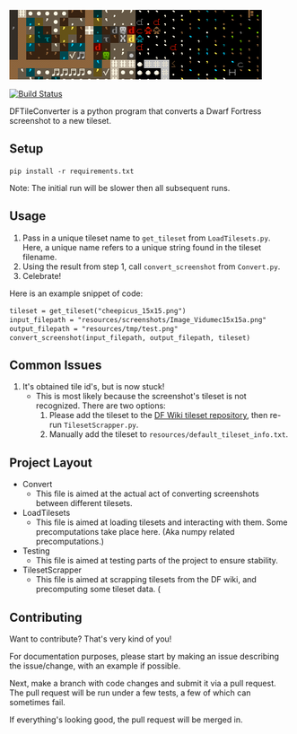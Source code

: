 ![An example image conversion, before and after being side by side.](resources/Example.png "Example Conversion")

[![Build Status](https://travis-ci.com/Choco31415/DFTileConverter.svg?branch=master)](https://travis-ci.com/Choco31415/DFTileConverter)

DFTileConverter is a python program that converts a Dwarf Fortress screenshot to a new tileset.

## Setup

`pip install -r requirements.txt`

Note: The initial run will be slower then all subsequent runs.

## Usage

1. Pass in a unique tileset name to `get_tileset` from `LoadTilesets.py`. Here, a unique name refers to a unique string found in the tileset filename.
2. Using the result from step 1, call `convert_screenshot` from `Convert.py`.
3. Celebrate!

Here is an example snippet of code:

```
tileset = get_tileset("cheepicus_15x15.png")
input_filepath = "resources/screenshots/Image_Vidumec15x15a.png"
output_filepath = "resources/tmp/test.png"
convert_screenshot(input_filepath, output_filepath, tileset)
```

## Common Issues

1. It's obtained tile id's, but is now stuck!
    * This is most likely because the screenshot's tileset is not recognized. There are two options:
        1. Please add the tileset to the [DF Wiki tileset repository](http://dwarffortresswiki.org/Tileset_repository), then re-run `TilesetScrapper.py`.
        2. Manually add the tileset to `resources/default_tileset_info.txt`.

## Project Layout

* Convert
    * This file is aimed at the actual act of converting screenshots between different tilesets.
* LoadTilesets
    * This file is aimed at loading tilesets and interacting with them. Some precomputations take place here. (Aka numpy related precomputations.)
* Testing
    * This file is aimed at testing parts of the project to ensure stability.
* TilesetScrapper
    * This file is aimed at scrapping tilesets from the DF wiki, and precomputing some tileset data. (

## Contributing

Want to contribute? That's very kind of you!

For documentation purposes, please start by making an issue describing the issue/change, with an example if possible.

Next, make a branch with code changes and submit it via a pull request. The pull request will be run under a few tests, a few of which can sometimes fail.

If everything's looking good, the pull request will be merged in.
